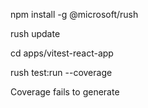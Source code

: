 npm install -g @microsoft/rush

rush update

cd apps/vitest-react-app

rush test:run --coverage

Coverage fails to generate
